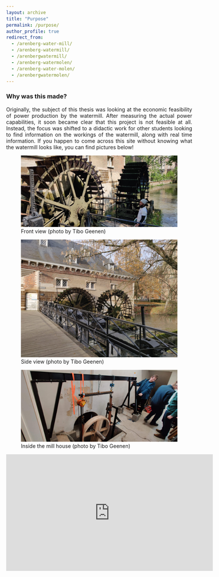 ```yaml
---
layout: archive
title: "Purpose"
permalink: /purpose/
author_profile: true
redirect_from:
  - /arenberg-water-mill/
  - /arenberg-watermill/
  - /arenbergwatermill/
  - /arenberg-watermolen/
  - /arenberg-water-molen/
  - /arenbergwatermolen/
---
```

<style>body {text-align: justify}</style>

### Why was this made?

Originally, the subject of this thesis was looking at the economic feasibility of power production by the watermill. After measuring the actual power capabilities, it soon became clear that this project is not feasible at all. Instead, the focus was shifted to a didactic work for other students looking to find information on the workings of the watermill, along with real time information. If you happen to come across this site without knowing what the watermill looks like, you can find pictures below!


<figure>
  <img src="/images/watermill_arenberg_3.jpg">
  <figcaption>Front view (photo by Tibo Geenen)</figcaption>
</figure>

<figure>
  <img src="/images/watermill_arenberg_sideview.jpg">
  <figcaption>Side view (photo by Tibo Geenen)</figcaption>
</figure>

<figure>
  <img src="/images/watermill_arenberg_inside.jpg">
  <figcaption>Inside the mill house (photo by Tibo Geenen)</figcaption>
</figure>

<iframe width="560" height="315" src="https://www.youtube.com/embed/2KCysotb55A?controls=0" title="Outside view - Arenberg Watermill" frameborder="0" allow="accelerometer; autoplay; clipboard-write; encrypted-media; gyroscope; picture-in-picture" allowfullscreen></iframe>